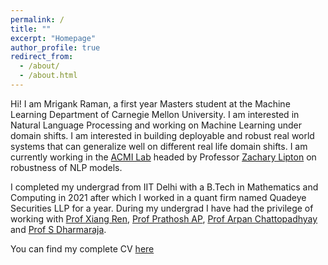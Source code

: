 ```yaml
---
permalink: /
title: ""
excerpt: "Homepage"
author_profile: true
redirect_from: 
  - /about/
  - /about.html
---
```


Hi! I am Mrigank Raman, a first year Masters student at the Machine Learning Department of Carnegie Mellon University. I am interested in Natural Language Processing and working on Machine Learning under domain shifts. I am interested in building deployable and robust real world systems that can generalize well on different real life domain shifts. I am currently working in the [ACMI Lab](https://acmilab.org/) headed by Professor [Zachary Lipton](https://www.zacharylipton.com/) on robustness of NLP models.

I completed my undergrad from IIT Delhi with a B.Tech in Mathematics and Computing in 2021 after which I worked in a quant firm named Quadeye Securities LLP for a year. During my undergrad I have had the privilege of working with [Prof Xiang Ren](https://shanzhenren.github.io/), [Prof Prathosh AP](https://sites.google.com/view/prathosh/home?authuser=0), [Prof Arpan Chattopadhyay](https://sites.google.com/site/arpanchattop/home?authuser=0) and [Prof S Dharmaraja](https://web.iitd.ac.in/~dharmar/). 

You can find my complete CV [here](http://MrigankRaman.github.io/files/CV_Mrigank.pdf)



